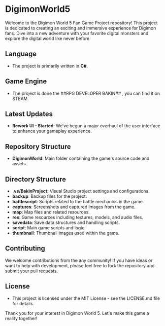 # DigimonWorld5
Welcome to the Digimon World 5 Fan Game Project repository! This project is dedicated to creating an exciting and immersive experience for Digimon fans. Dive into a new adventure with your favorite digital monsters and explore the digital world like never before.

## Language
- The project is primarily written in **C#**.

## Game Engine
- The project is done the ##RPG DEVELOPER BAKIN## , you can find it on STEAM.

## Latest Updates
- **Rework UI - Started**: We've begun a major overhaul of the user interface to enhance your gameplay experience.

## Repository Structure
- **DigimonWorld**: Main folder containing the game's source code and assets.

## Directory Structure

- **.vs/BakinProject**: Visual Studio project settings and configurations.
- **backup**: Backup files for the project.
- **battlescript**: Scripts related to the battle mechanics in the game.
- **captures**: Screenshots and captured images from the game.
- **map**: Map files and related resources.
- **res**: Game resources including textures, models, and audio files.
- **savedata**: Save data structures and handling scripts.
- **script**: Main game scripts and logic.
- **thumbnail**: Thumbnail images used within the game.

## Contributing
We welcome contributions from the any community! If you have ideas or want to help with development, please feel free to fork the repository and submit your pull requests.

## License
- This project is licensed under the MIT License - see the LICENSE.md file for details.


Thank you for your interest in Digimon World 5. Let's make this game a reality together!

